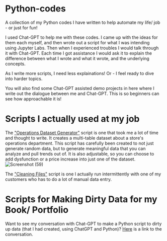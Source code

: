 # Python-codes
A collection of my Python codes I have written to help automate my life/ job - or just for fun!

I used Chat-GPT to help me with these codes. I came up with the ideas for them each myself, and then wrote out a script for what I was intending using Jupyter Labs. Then when I experienced troubles I would talk through it with Chat-GPT. Each time I got assistance I would ask it to explain the difference between what I wrote and what it wrote, and the underlying concepts. 

As I write more scripts, I need less explainations! Or - I feel ready to dive into harder topics.

You will also find some Chat-GPT assisted demo projects in here where I write out the dialogue between me and Chat-GPT. This is so beginners can see how approachable it is!


# Scripts I actually used at my job

The ["Operations Dataset Generator"](https://github.com/AnniesAnalytics/Python-codes/blob/main/Operations%20Dataset%20Generator%20Script) script is one that took me a lot of time and thought to write. It creates a multi-table dataset about a store's operations department. This script has carefully been created to not just generate random data, but to generate meaningful data that you can analyze and pull trends out of. It is also adjustable, so you can choose to add dysfunction or a price increase into just one of the dataset.
![Screenshot (59)](https://github.com/AnniesAnalytics/Python-codes/assets/99342712/7bb7051a-27e1-4881-a1fb-5a70cffe9674)



The ["Cleaning Files"](https://github.com/AnniesAnalytics/Python-codes/blob/main/Cleaning%20Files) script is one I actually run intermittently with one of my customers who has to do a lot of manual data entry.


# Scripts for Making Dirty Data for my Book/ Portfolio
Want to see my conversation with Chat-GPT to make a Python script to dirty up data (that I had created, using ChatGPT and Python)? [Here](https://chat.openai.com/share/46a41a2d-99a0-4f61-8343-1b2a233817fc) is a link to the conversation.
